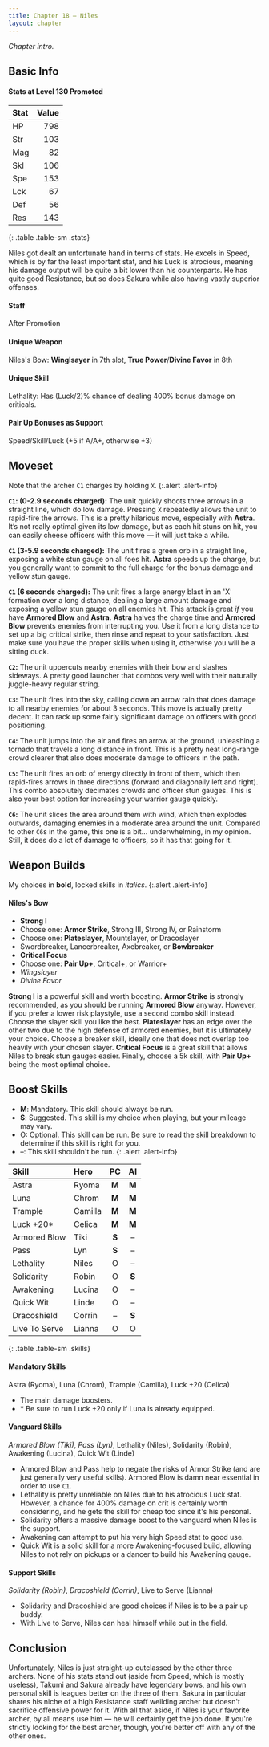 ```yaml
---
title: Chapter 18 — Niles
layout: chapter
---
```


_Chapter intro._

## Basic Info

#### Stats at Level 130 Promoted

| Stat | Value |
| :--- | ----: |
| HP   |   798 |
| Str  |   103 |
| Mag  |    82 |
| Skl  |   106 |
| Spe  |   153 |
| Lck  |    67 |
| Def  |    56 |
| Res  |   143 |
{: .table .table-sm .stats}

Niles got dealt an unfortunate hand in terms of stats. He excels in Speed, which is by far the least important stat, and his Luck is atrocious, meaning his damage output will be quite a bit lower than his counterparts. He has quite good Resistance, but so does Sakura while also having vastly superior offenses.

#### Staff

After Promotion

#### Unique Weapon

Niles's Bow: **Winglsayer** in 7th slot, **True Power**/**Divine Favor** in 8th

#### Unique Skill

Lethality: Has (Luck/2)% chance of dealing 400% bonus damage on criticals.

#### Pair Up Bonuses as Support

Speed/Skill/Luck (+5 if A/A+, otherwise +3)

## Moveset

Note that the archer `C1` charges by holding `X`.
{:.alert .alert-info}

**`C1`: (0-2.9 seconds charged):** The unit quickly shoots three arrows in a straight line, which do low damage. Pressing `X` repeatedly allows the unit to rapid-fire the arrows. This is a pretty hilarious move, especially with **Astra**. It’s not really optimal given its low damage, but as each hit stuns on hit, you can easily cheese officers with this move — it will just take a while.

**`C1` (3-5.9 seconds charged):** The unit fires a green orb in a straight line, exposing a white stun gauge on all foes hit. **Astra** speeds up the charge, but you generally want to commit to the full charge for the bonus damage and yellow stun gauge.

**`C1` (6 seconds charged):** The unit fires a large energy blast in an 'X' formation over a long distance, dealing a large amount damage and exposing a yellow stun gauge on all enemies hit. This attack is great _if_ you have **Armored Blow** and **Astra**. **Astra** halves the charge time and **Armored Blow** prevents enemies from interrupting you. Use it from a long distance to set up a big critical strike, then rinse and repeat to your satisfaction. Just make sure you have the proper skills when using it, otherwise you will be a sitting duck.

**`C2`:** The unit uppercuts nearby enemies with their bow and slashes sideways. A pretty good launcher that combos very well with their naturally juggle-heavy regular string.

**`C3`:** The unit fires into the sky, calling down an arrow rain that does damage to all nearby enemies for about 3 seconds. This move is actually pretty decent. It can rack up some fairly significant damage on officers with good positioning.

**`C4`:** The unit jumps into the air and fires an arrow at the ground, unleashing a tornado that travels a long distance in front. This is a pretty neat long-range crowd clearer that also does moderate damage to officers in the path.

**`C5`:** The unit fires an orb of energy directly in front of them, which then rapid-fires arrows in three directions (forward and diagonally left and right). This combo absolutely decimates crowds and officer stun gauges. This is also your best option for increasing your warrior gauge quickly.

**`C6`:** The unit slices the area around them with wind, which then explodes outwards, damaging enemies in a moderate area around the unit. Compared to other `C6`s in the game, this one is a bit… underwhelming, in my opinion. Still, it does do a lot of damage to officers, so it has that going for it.

## Weapon Builds

My choices in **bold**, locked skills in _italics_.
{:.alert .alert-info}

#### Niles's Bow

- **Strong I**
- Choose one: **Armor Strike**, Strong III, Strong IV, or Rainstorm
- Choose one: **Plateslayer**, Mountslayer, or Dracoslayer
- Swordbreaker, Lancerbreaker, Axebreaker, or **Bowbreaker**
- **Critical Focus**
- Choose one: **Pair Up+**, Critical+, or Warrior+
- _Wingslayer_
- _Divine Favor_

**Strong I** is a powerful skill and worth boosting. **Armor Strike** is strongly recommended, as you should be running **Armored Blow** anyway. However, if you prefer a lower risk playstyle, use a second combo skill instead. Choose the slayer skill you like the best. **Plateslayer** has an edge over the other two due to the high defense of armored enemies, but it is ultimately your choice. Choose a breaker skill, ideally one that does not overlap too heavily with your chosen slayer. **Critical Focus** is a great skill that allows Niles to break stun gauges easier. Finally, choose a 5k skill, with **Pair Up+** being the most optimal choice.

## Boost Skills

- **M**: Mandatory. This skill should always be run.
- **S**: Suggested. This skill is my choice when playing, but your mileage may vary.
- O: Optional. This skill can be run. Be sure to read the skill breakdown to determine if this skill is right for you.
- –: This skill shouldn't be run.
{: .alert .alert-info}

| Skill          | Hero        |  PC   |  AI   |
| :------------- | :---------- | :---: | :---: |
| Astra          | Ryoma       | **M** | **M** |
| Luna           | Chrom       | **M** | **M** |
| Trample        | Camilla     | **M** | **M** |
| Luck +20\*     | Celica      | **M** | **M** |
| Armored Blow   | Tiki        | **S** |   –   |
| Pass           | Lyn         | **S** |   –   |
| Lethality      | Niles       |   O   |   –   |
| Solidarity     | Robin       |   O   | **S** |
| Awakening      | Lucina      |   O   |   –   |
| Quick Wit      | Linde       |   O   |   –   |
| Dracoshield    | Corrin      |   –   | **S** |
| Live To Serve  | Lianna      |   O   |   O   |
{: .table .table-sm .skills}

#### Mandatory Skills

Astra (Ryoma), Luna (Chrom), Trample (Camilla), Luck +20 (Celica)

- The main damage boosters.
- \* Be sure to run Luck +20 only if Luna is already equipped.

#### Vanguard Skills

_Armored Blow (Tiki)_, _Pass (Lyn)_, Lethality (Niles), Solidarity (Robin), Awakening (Lucina), Quick Wit (Linde)

- Armored Blow and Pass help to negate the risks of Armor Strike (and are just generally very useful skills). Armored Blow is damn near essential in order to use `C1`.
- Lethality is pretty unreliable on Niles due to his atrocious Luck stat. However, a chance for 400% damage on crit is certainly worth considering, and he gets the skill for cheap too since it's his personal.
- Solidarity offers a massive damage boost to the vanguard when Niles is the support.
- Awakening can attempt to put his very high Speed stat to good use.
- Quick Wit is a solid skill for a more Awakening-focused build, allowing Niles to not rely on pickups or a dancer to build his Awakening gauge.


#### Support Skills

_Solidarity (Robin)_, _Dracoshield (Corrin)_, Live to Serve (Lianna)

- Solidarity and Dracoshield are good choices if Niles is to be a pair up buddy.
- With Live to Serve, Niles can heal himself while out in the field.

## Conclusion

Unfortunately, Niles is just straight-up outclassed by the other three archers. None of his stats stand out (aside from Speed, which is mostly useless), Takumi and Sakura already have legendary bows, and his own personal skill is leagues better on the three of them. Sakura in particular shares his niche of a high Resistance staff weilding archer but doesn't sacrifice offensive power for it. With all that aside, if Niles is your favorite archer, by all means use him — he will certainly get the job done. If you're strictly looking for the best archer, though, you're better off with any of the other ones.
